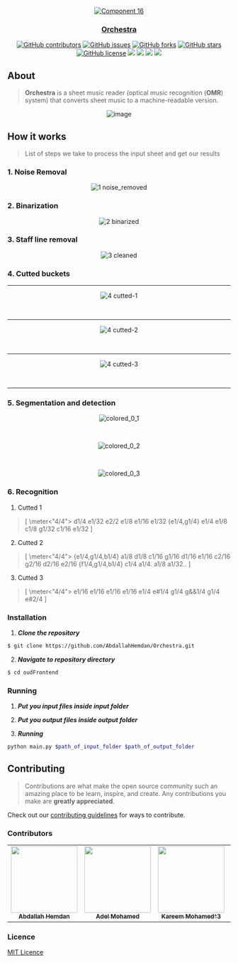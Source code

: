<div align="center">
<a href="https://github.com/AbdallahHemdan/Orchestra" rel="noopener">
  
  ![Component 16](https://user-images.githubusercontent.com/40190772/104846822-22d3e800-58e5-11eb-9c6c-b7de610bd483.png)


</div>

<h3 align="center">Orchestra</h3>

<div align="center">
  
  [![GitHub contributors](https://img.shields.io/github/contributors/AbdallahHemdan/Orchestra)](https://github.com/AbdallahHemdan/Orchestra/contributors)
  [![GitHub issues](https://img.shields.io/github/issues/AbdallahHemdan/Orchestra)](https://github.com/AbdallahHemdan/Orchestra/issues)
  [![GitHub forks](https://img.shields.io/github/forks/AbdallahHemdan/Orchestra)](https://github.com/AbdallahHemdan/Orchestra/network)
  [![GitHub stars](https://img.shields.io/github/stars/AbdallahHemdan/Orchestra)](https://github.com/AbdallahHemdan/Orchestra/stargazers)
  [![GitHub license](https://img.shields.io/github/license/AbdallahHemdan/Orchestra)](https://github.com/AbdallahHemdan/Orchestra/blob/master/LICENSE)
  <img src="https://img.shields.io/github/languages/count/AbdallahHemdan/Orchestra" />
  <img src="https://img.shields.io/github/languages/top/AbdallahHemdan/Orchestra" />
  <img src="https://img.shields.io/github/languages/code-size/AbdallahHemdan/Orchestra" />
  <img src="https://img.shields.io/github/issues-pr-raw/AbdallahHemdan/Orchestra" />

</div>

## About
> **Orchestra** is a sheet music reader (optical music recognition (**OMR**) system) that converts sheet music to a machine-readable version.

<div align="center">

![image](https://user-images.githubusercontent.com/40190772/104846946-e81e7f80-58e5-11eb-8652-e54b86b46fe1.png)

</div>

## How it works
> List of steps we take to process the input sheet and get our results


### 1. Noise Removal

<div align="center">

![1  noise_removed](https://user-images.githubusercontent.com/40190772/104847172-397b3e80-58e7-11eb-821f-33a83ee60416.png)

</div>


### 2. Binarization

<div align="center">

![2  binarized](https://user-images.githubusercontent.com/40190772/104847174-3aac6b80-58e7-11eb-8c85-eb9747a7c786.png)

</div>


### 3. Staff line removal

<div align="center">

![3  cleaned](https://user-images.githubusercontent.com/40190772/104847175-3b450200-58e7-11eb-8f47-1485b142e434.png)

</div>

### 4. Cutted buckets

<div align="center">

<hr />

![4  cutted-1](https://user-images.githubusercontent.com/40190772/104847181-3f711f80-58e7-11eb-83b4-435373642c8d.png)

<br /><hr />
![4  cutted-2](https://user-images.githubusercontent.com/40190772/104847179-3ed88900-58e7-11eb-8fbe-25a484c63092.png)

<br /><hr />

![4  cutted-3](https://user-images.githubusercontent.com/40190772/104847180-3ed88900-58e7-11eb-959f-817388bade77.png)

<br /><hr />
</div>

### 5. Segmentation and detection

<div align="center">
  
![colored_0_1](https://user-images.githubusercontent.com/40190772/104849087-97f8ea80-58f0-11eb-9b4d-49172eb9d9a5.png)

<br />

![colored_0_2](https://user-images.githubusercontent.com/40190772/104849089-992a1780-58f0-11eb-9fb6-0c0cc6e6dac0.png)

<br />

![colored_0_3](https://user-images.githubusercontent.com/40190772/104849090-99c2ae00-58f0-11eb-9876-4eea7f322e83.png)

  
</div>

### 6. Recognition

1. Cutted 1
> [ \meter<"4/4"> d1/4 e1/32 e2/2 e1/8 e1/16 e1/32 {e1/4,g1/4} e1/4 e1/8 c1/8 g1/32 c1/16 e1/32 ]

2. Cutted 2
> [ \meter<"4/4"> {e1/4,g1/4,b1/4} a1/8 d1/8 c1/16 g1/16 d1/16 e1/16 c2/16 g2/16 d2/16 e2/16 {f1/4,g1/4,b1/4} c1/4 a1/4. a1/8 a1/32.. ]

3. Cutted 3
> [ \meter<"4/4"> e1/16 e1/16 e1/16 e1/16 e1/4 e#1/4 g1/4 g&&1/4 g1/4 e#2/4 ]


### Installation

1. **_Clone the repository_**

```sh
$ git clone https://github.com/AbdallahHemdan/Orchestra.git
```
2. **_Navigate to repository directory_**
```sh
$ cd oudFrontend
```


### Running

1. **_Put you input files inside input folder_**
2. **_Put you output files inside output folder_**

3. **_Running_**
```sh
python main.py $path_of_input_folder $path_of_output_folder
```

## Contributing

> Contributions are what make the open source community such an amazing place to be learn, inspire, and create. Any contributions you make are **greatly appreciated**.

Check out our [contributing guidelines](https://github.com/AbdallahHemdan/Orchestra/blob/master/CONTRIBUTING.md) for ways to contribute.

### Contributors
<table>
  <tr>
    <td align="center"><a href="https://github.com/AbdallahHemdan"><img src="https://avatars1.githubusercontent.com/u/40190772?s=460&v=4" width="150px;" alt=""/><br /><sub><b>Abdallah Hemdan</b></sub></a><br /></td>
     <td align="center"><a href="https://github.com/AdelRizq"><img src="https://avatars2.githubusercontent.com/u/40351413?s=460&v=4" width="150px;" alt=""/><br /><sub><b>Adel Mohamed</b></sub></a><br /></td>
     <td align="center"><a href="https://github.com/kareem3m"><img src="https://avatars0.githubusercontent.com/u/45700579?s=400&v=4" width="150px;" alt=""/><br /><sub><b>Kareem Mohamed^3</b></sub></a><br /></td>
     <td align="center"><a href="https://github.com/Mahboub99"><img src="https://avatars3.githubusercontent.com/u/43186742?s=460&v=4" width="150px;" alt=""/><br /><sub><b>Ahmed Mahboub</b></sub></a><br /></td>
  </tr>
 </table>

### Licence
[MIT Licence](https://github.com/AbdallahHemdan/Orchestra/blob/master/LICENSE)
